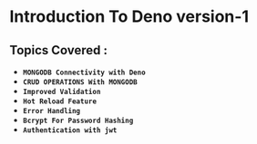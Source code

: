 # Introduction To Deno version-1

## Topics Covered :
-  **`MONGODB Connectivity with Deno`** 
-  **`CRUD OPERATIONS With MONGODB`** 
-  **`Improved Validation `** 
-  **`Hot Reload Feature `** 
-  **`Error Handling`** 
-  **`Bcrypt For Password Hashing`**
-  **`Authentication with jwt`**
